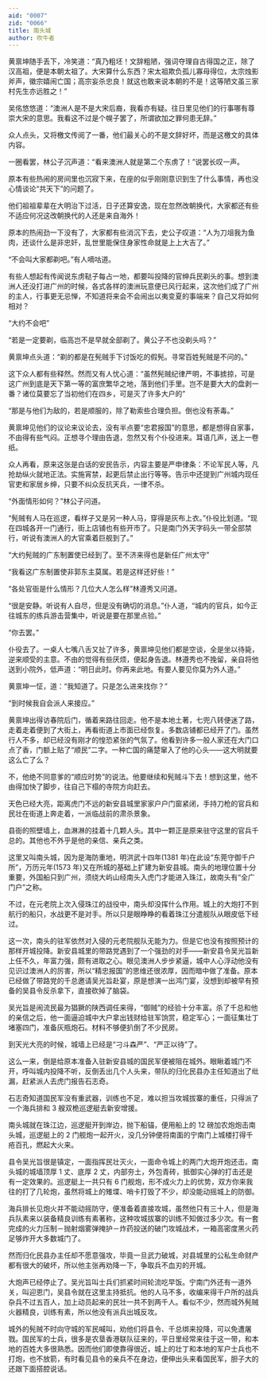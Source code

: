 ```yaml
---
aid: "0007"
zid: "0066"
title: 南头城
author: 吹牛者
---
```


黄禀坤随手丢下，冷笑道：“真乃粗坯！文辞粗陋，强词夺理自古得国之正，除了汉高祖，便是本朝太祖了。大宋算什么东西？宋太祖欺负孤儿寡母得位，太宗烛影斧声，徽宗嬉闹亡国；高宗妄杀忠良！就这也敢来说本朝的不是！这等陋文虽三家村先生亦远胜之！”

吴佲悠悠道：“澳洲人是不是大宋后裔，我看亦有疑。往日里见他们的行事哪有尊崇大宋的意思。我看这不过是个幌子罢了，所谓欲加之罪何患无辞。”

众人点头，又将檄文传阅了一番，他们最关心的不是文辞好坏，而是这檄文的具体内容。

一圈看罢，林公子沉声道：“看来澳洲人就是第二个东虏了！”说罢长叹一声。

原本有些热闹的房间里也沉寂下来，在座的似乎刚刚意识到生了什么事情，再也没心情谈论“共天下”的问题了。

他们祖祖辈辈在大明治下过活，日子还算安逸，现在忽然改朝换代，大家都还有些不适应何况这改朝换代的人还是来自海外！

原本的热闹劲一下没有了，大家都有些消沉下去，史公子叹道：“人为刀俎我为鱼肉，还谈什么是非忠奸，乱世里能保住身家性命就是上上大吉了。”

“不会叫大家都剃吧。”有人嘀咕道。

有些人想起有传闻说东虏鞑子每占一地，都要叫投降的官绅兵民剃头的事。想到澳洲人还没打进广州的时候，各式各样的澳洲玩意便已风行起来，这次他们成了广州的主人，行事更无忌惮，不知道将来会不会闹出以夷变夏的事端来？自己又将如何相对？

“大约不会吧”

“若是一定要剃，临高岂不是早就全部剃了。黄公子不也没剃头吗？”

黄禀坤点头道：“剃的都是在髡贼手下讨饭吃的假髡。寻常百姓髡贼是不问的。”

这下众人都有些释然。然而又有人忧心道：“虽然髡贼纪律严明，不事掳掠，可是这广州到底是天下第一等的富庶繁华之地，落到他们手里。岂不是要大大的盘剥一番？诸位莫要忘了当初他们在四乡，可是灭了许多大户的”

“那是与他们为敌的，若是顺服的，除了勒索些合理负担。倒也没有荼毒。”

黄禀坤见他们的议论来议论去，没有半点要“忠君报国”的意思，都是想得自家事，不由得有些气闷。正想寻个理由告退，忽然又有个仆役进来。耳语几声，送上一卷纸。

众人再看，原来这张是白话的安民告示，内容主要是严申律条：不论军民人等，凡抢劫纵火就地正法。实施宵禁，起更后禁止出行等等。告示中还提到广州城内现任官吏和家居乡绅，只要不纠众反抗天兵，一律不杀。

“外面情形如何？”林公子问道。

“髡贼有人马在巡逻，看样子又是另一种人马，穿得是灰布上衣。”仆役比划道。“现在四城各开一门通行，街上店铺也有些开市了。只是南门外天字码头一带全部禁行，听说有澳洲人的大官乘着巨舰到了。”

“大约髡贼的广东制置使已经到了。至不济来得也是新任广州太守”

“我看这广东制置使非郭东主莫属。若是这样还好些！”

“各处官衙是什么情形？几位大人怎么样”林遵秀又问道。

“很是安静。听说有人自尽，但是没有确切的消息。”仆人道，“城内的官兵，如今正往城东的练兵游击营集中，听说是要在那里点验。”

“你去罢。”

仆役去了。一桌人七嘴八舌又扯了许多，黄禀坤见他们都是空谈，全是坐以待毙，逆来顺受的主意。不由的觉得有些厌烦，便起身告退。林遵秀也不挽留，亲自将他送到小院外，低声道：“明日此时。你再来此地。有要人要见你莫为外人道。”

黄禀坤一怔，道：“我知道了。只是怎么进来找你？”

“到时候我自会派人来接应。”

黄禀坤出得访春院后门，循着来路往回走。他不是本地土著，七兜八转便迷了路，走着走着便到了大街上，再看街道上市面已经恢复。多数店铺都已经开了门。虽然行人不多，却已经没有刚才的惶恐紧张的气氛了。他看到许多一般人家还在大门口点了香，门额上贴了“顺民”二字。一种亡国的痛楚窜入了他的心头——这大明就要这么亡了么？

不，他绝不同意爹的“顺应时势”的说法。他要继续和髡贼斗下去！想到这里，他不由得加快了脚步，往自己下榻的寺院方向赶去。

天色已经大亮，距离虎门不远的新安县城里家家户户门窗紧闭，手持刀枪的官兵和民壮在街道上奔走着，一派临战前的肃杀景象。

县衙的照壁墙上，血淋淋的挂着十几颗人头。其中一颗正是原来驻守这里的官兵千总的。其他也不外乎是他的亲信、亲兵之类。

这里又叫南头城，因为是海防重地，明洪武十四年(1381 年)在此设“东莞守御千户所”，万历元年(1573 年)又在所城的基础上扩建为新安县城。南头的地理位置十分重要，外国船只到广州，须绕大屿山经南头入虎门才能进入珠江，故南头有“全广门户”之称。

不过，在元老院上次入侵珠江的战役中，南头却没挥什么作用。城上的大炮打不到航行的船只，水战更不是对手。所以只是眼睁睁的看着珠江分遣舰队从眼皮低下经过。

这一次，南头的驻军依然对入侵的元老院舰队无能为力。但是它也没有按照预计的那样开城投降。新安县城里的带路党遇到了一个强劲的对手——新安县令吴光旨新上任不久，年富力强，颇有进取之心。眼见澳洲人步步紧逼，城中人心浮动他没有见识过澳洲人的厉害，所以“精忠报国”的思维还很浓厚，因而暗中做了准备。原本已经做了带路党的千总邀请吴光旨赴宴，原是想演一出鸿门宴，没想到却被早有预备的吴县令反杀拿下，直接砍掉了脑袋。

吴光旨是闹流民最为猖獗的陕西调任来得，“御贼”的经验十分丰富。杀了千总和他的亲信之后，他一面逼迫城中大户拿出钱财给驻军饷赏，稳定军心；一面征集壮丁堵塞四门，准备灰瓶炮石。材料不够便扒倒了不少民房。

到天光大亮的时候，城墙上已经是“刁斗森严”、“严正以待”了。

这么一来，倒是给原本准备入驻新安县城的国民军便被阻在城外。眼瞅着城门不开，呼叫城内投降不听，反倒丢出几个人头来，带队的归化民县办主任知道出了纰漏，赶紧派人去虎门报告石志奇。

石志奇知道国民军没有重武器，训练也不足，难以担当攻城拔寨的重任，只得派了一个海兵排和 3 艘双桅巡逻艇去新安增援。

南头城就在珠江边，巡逻艇开到岸边，抛下船锚，便用船上的 12 磅加农炮炮击南头城，巡逻艇上的 2 门舰炮一起开火，没几分钟便将南面的宁南门上城楼打得千疮百孔，燃起大火来。

县令吴光旨很是镇定，一面指挥民壮灭火，一面命令城上的两门大炮开炮还击。南头城的城墙顶厚 1 丈、底厚 2 丈，内部夯土，外包青砖，抵御实心弹的打击还是有一定效果的。巡逻艇上一共只有 6 门舰炮，形不成火力上的优势，双方你来我往的打了几轮炮，虽然将城上的雉堞、哨卡打毁了不少，却没能动摇城上的防御。

海兵排长见炮火并不能动摇防守，便准备着直接攻城，虽然他只有三十人，但是海兵队素来以装备精良训练有素著称，这种攻城拔寨的训练不知做过多少次。有一套完成的火力压制－抛射烟雾弹掩护－炸药投送的破门攻城战术，一箱高密度黑火药足够炸开大多数城门了。

然而归化民县办主任却不愿意强攻，毕竟一旦武力破城，对县城里的公私生命财产都有很大的破坏，所以他主张再劝降一下，争取兵不血刃的开城。

大炮声已经停止了。吴光旨叫士兵们抓紧时间轮流吃早饭。宁南门外还有一道外关，叫迎恩门，吴县令就在这里主持抵抗。他的人马不多，收编来得千户所的战兵杂兵不过五百人，加上动员起来的民壮一共不到两千人。看似不少，然而城外髡贼火器精良，训练有素，所以他没有派兵出城反攻。

城外的髡贼不时向守城的军民喊叫，劝他们将县令、千总绑来投降，可以免遭屠戮。国民军的士兵，很多是农垦香港联队征来的，平日里经常来往于这一带，和本地的百姓大多很熟悉。因而他们即使靠得很近，城上的壮丁和本地的军户士兵也不打炮，也不放箭，有时看见县令的亲兵不在身边，便伸出头来看国民军，胆子大的还跟下面搭腔说话。
